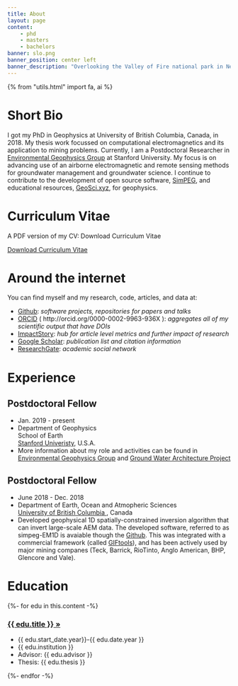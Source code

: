 ```yaml
---
title: About
layout: page
content:
    - phd
    - masters
    - bachelors
banner: slo.png
banner_position: center left
banner_description: "Overlooking the Valley of Fire national park in Nevada, USA."
---
```



{% from "utils.html" import fa, ai %}

# Short Bio

I got my PhD in Geophysics at University of British Columbia, Canada, in 2018. My thesis work focussed on computational electromagnetics and its application to mining problems. Currently, I am a Postdoctoral Researcher in [Environmental Geophysics Group](https://enviro.stanford.edu/) at Stanford University. My focus is on advancing use of an airborne electromagnetic and remote sensing methods for groundwater management and groundwater science. I continue to contribute to the development of open source software, [SimPEG](https://www.simpeg.xyz), and educational resources, [GeoSci.xyz](https://www.geosci.xyz), for geophysics.

# Curriculum Vitae

A PDF version of my CV: Download Curriculum Vitae

<a href="https://github.com/sgkang/website/raw/master/pdf/cv-seogikang-2021.pdf" target="_blank" type="application/pdf" rel="external noopener noreferrer"><i class="fa fa-file-pdf-o"></i> Download Curriculum Vitae</a>


# Around the internet

You can find myself and my research, code, articles, and data at:

<ul class="fa-ul">

<li><i class="fa-li fa fa-github fa-fw"></i>
<a href="https://github.com/sgkang">Github</a>:
<em>software projects, repositories for papers and talks</em>
</li>

<li><i class="fa-li ai ai-orcid fa-fw"></i>
<a href="http://orcid.org/0000-0002-9963-936X">ORCID</a> ( http://orcid.org/0000-0002-9963-936X ):
<em>aggregates all of my scientific output that have DOIs</em>
</li>

<li><i class="fa-li ai ai-impactstory fa-fw"></i>
<a href="https://impactstory.org/u/0000-0002-9963-936X">ImpactStory</a>:
<em>hub for article level metrics and further impact of research</em>
</li>

<li><i class="fa-li ai ai-google-scholar fa-fw"></i>
<a href="https://scholar.google.com/citations?user=wFndVSMAAAAJ&hl=en">Google Scholar</a>:
<em>publication list and citation information</em>
</li>

<li><i class="fa-li ai ai-researchgate fa-fw"></i>
<a href="https://www.researchgate.net/profile/Seogi-Kang">ResearchGate</a>:
<em>academic social network</em>
</li>


</ul>


# Experience

## Postdoctoral Fellow


<ul class="fa-ul">
    <li><i class="fa-li fa fa-calendar fa-fw"></i>
        Jan. 2019 - present
    </li>
    <li><i class="fa-li fa fa-university fa-fw"></i>
        Department of Geophysics
        <br>
        School of Earth
        <br>
        <a href="https://earth.stanford.edu/">Stanford Univeristy</a>, U.S.A.
    </li>
    <li><i class="fa-li fa fa-info-circle fa-fw"></i>
        More information about my role and activities can be found in <a href="https://enviro.stanford.edu/">Environmental Geophysics Group</a> and <a href="https://mapwater.stanford.edu/">Ground Water Architecture Project</a>
    </li>
</ul>

## Postdoctoral Fellow

<ul class="fa-ul">
    <li><i class="fa-li fa fa-calendar fa-fw"></i>
        June 2018 - Dec. 2018
    </li>
    <li><i class="fa-li fa fa-university fa-fw"></i>
        Department of Earth, Ocean and Atmopheric Sciences
        <br>
        <a href="https://www.eoas.ubc.ca/">University of British Columbia </a>, Canada
    </li>
    <li> Developed geophysical 1D spatially-constrained inversion algorithm that can invert large-scale AEM data. The developed software, referred to as simpeg-EM1D is avaiable though the <a href="https://github.com/simpeg/simpegEM1D">Github</a>. This was integrated with a commercial framework (called <a href="https://gif.eos.ubc.ca/giftools">GIFtools</a>), and has been actively used by major mining companes (Teck, Barrick, RioTinto, Anglo American, BHP, Glencore and Vale).
    </li>
</ul>

# Education

<div>
    {%- for edu in this.content -%}
        <h3><a href="{{ edu.url }}">{{ edu.title }}  »</a></h3>
        <ul class="fa-ul">
            <li><i class="fa-li fa fa-calendar fa-fw"></i>
                {{ edu.start_date.year}}-{{ edu.date.year }}
            </li>
            <li><i class="fa-li fa fa-university fa-fw"></i>
                {{ edu.institution }}
            </li>
            <li><i class="fa-li fa fa-graduation-cap fa-fw"></i>
                Advisor: {{ edu.advisor }}
            </li>
            <li><i class="fa-li fa fa-book fa-fw"></i>
                Thesis: {{ edu.thesis }}
            </li>
        </ul>
    {%- endfor -%}
</div>
